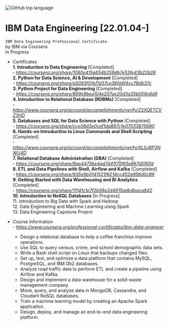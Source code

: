 ![GitHub top language](https://img.shields.io/github/languages/top/{username}/{repo-name}?color=blue)
# IBM Data Engineering [22.01.04-]
`IBM Data Engineering Professional Certificate`
<br/>by IBM via Coursera
<br/>In Progress

- Certificates
<br/> **1. Introduction to Data Engineering** [Completed]
<br/>- *https://coursera.org/share/1080e415a654b259db7e53fe43b22b26*
<br/> **2. Python for Data Science, AI & Development** [Completed]
<br/>- *https://coursera.org/share/a5093f01bf1d37ce36fd4f4cc78db37c*
<br/> **3. Python Project for Data Engineering** [Completed]
<br/>- *https://coursera.org/share/869e9bee104e207ae20d3a35b059c6d9*
<br/> **4. Introduction to Relational Database (RDBMs)** [Completed]
<br/>- *https://www.coursera.org/account/accomplishments/verify/Z2XQETCVZ3HD*
<br/> **5. Databases and SQL for Data Science with Python** [Completed]
<br/>- *https://coursera.org/share/cce08d3e0cef1da887c1e07033875680*
<br/> **6. Hands-on Introductino to Linux Commands and Shell Scripting** [Completed]
<br/>- *https://www.coursera.org/account/accomplishments/verify/XL5J6P3NWU4D*
<br/> **7. Relational Database Administration (DBA)** [Completed]
<br/>- *https://coursera.org/share/8ae4475be4ad7d41f75f65e867d595fd*
<br/> **8. ETL and Data Pipelines with Shell, Airflow and Kafka** [Completed]
<br/>- *https://coursera.org/share/935e6b0141521f6214cc452a956d0c89*
<br/> **9. Getting Started with Data Warehousing and BI Analytics** [Completed]
<br/>- *https://coursera.org/share/11141c1e7f2b58e2d4915adb4baca842*
<br/> **10. Introduction to NoSQL Databases** [In Progress]
<br/> 11. Introduction to Big Data with Spark and Hadoop
<br/> 12. Data Engineering and Machine Learning uisng Spark
<br/> 13. Data Engineering Capstone Project

- Course Information
<BR/>- *https://www.coursera.org/professional-certificates/ibm-data-engineer*
  - Design a relational database to help a coffee franchise improve operations.
  - Use SQL to query census, crime, and school demographic data sets.
  - Write a Bash shell script on Linux that backups changed files.
  - Set up, test, and optimize a data platform that contains MySQL, PostgreSQL, and IBM Db2 databases.
  - Analyze road traffic data to perform ETL and create a pipeline using Airflow and Kafka.
  - Design and implement a data warehouse for a solid-waste management company.
  - Move, query, and analyze data in MongoDB, Cassandra, and Cloudant NoSQL databases.
  - Train a machine learning model by creating an Apache Spark application.
  - Design, deploy, and manage an end-to-end data engineering platform.
